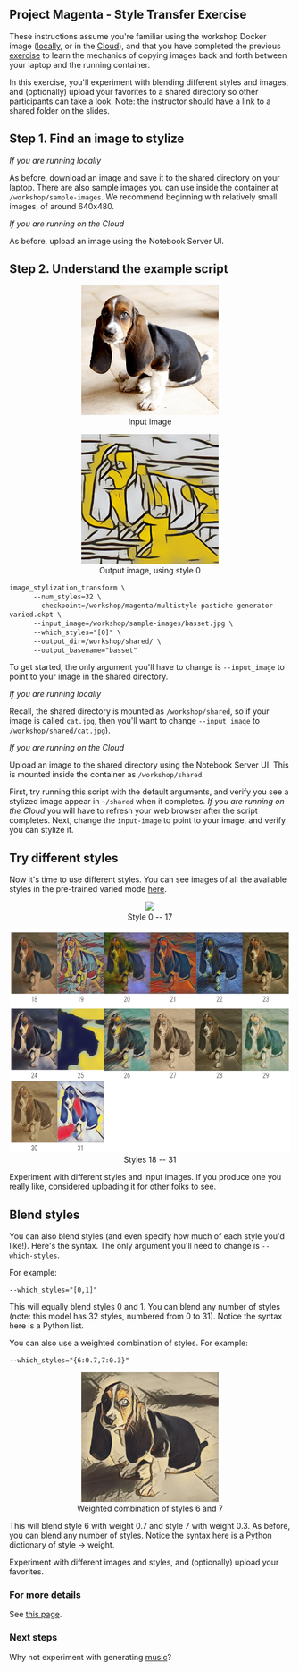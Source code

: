 ## Project Magenta - Style Transfer Exercise

These instructions assume you're familiar using the workshop Docker image ([locally](install-local.md), or in the [Cloud](install-cloud.md)), and that you have completed the previous [exercise](fast-style-transfer.md) to learn the mechanics of copying images back and forth between your laptop and the running container.

In this exercise, you'll experiment with blending different styles and images, and (optionally) upload your favorites to a shared directory so other participants can take a look. Note: the instructor should have a link to a shared folder on the slides.

## Step 1. Find an image to stylize

*If you are running locally*

As before, download an image and save it to the shared directory on your laptop. There are also sample images you can use inside the container at ```/workshop/sample-images```. We recommend beginning with relatively small images, of around 640x480.

*If you are running on the Cloud*

As before, upload an image using the Notebook Server UI.

## Step 2. Understand the example script

<p align="center"><img src="../container/sample-images/basset.jpg" height="232px"></br>Input image</p>

<p align="center"><img src="../images/basset_0.png" height="232px"></br>Output image, using style 0</p>

```
image_stylization_transform \
      --num_styles=32 \
      --checkpoint=/workshop/magenta/multistyle-pastiche-generator-varied.ckpt \
      --input_image=/workshop/sample-images/basset.jpg \
      --which_styles="[0]" \
      --output_dir=/workshop/shared/ \
      --output_basename="basset"
```

To get started, the only argument you'll have to change is ```--input_image``` to point to your image in the shared directory. 

*If you are running locally*

Recall, the shared directory is mounted as ```/workshop/shared```, so if your image is called ```cat.jpg```, then you'll want to change ```--input_image``` to ```/workshop/shared/cat.jpg```).

*If you are running on the Cloud*

Upload an image to the shared directory using the Notebook Server UI. This is mounted inside the container as ```/workshop/shared```.

First, try running this script with the default arguments, and verify you see a stylized image appear in ```~/shared``` when it completes. *If you are running on the Cloud* you will have to refresh your web browser after the script completes. Next, change the ```input-image``` to point to your image, and verify you can stylize it.

## Try different styles
Now it's time to use different styles. You can see images of all the available styles in the pre-trained varied mode [here](https://goo.gl/1UDjBE).

<p align="center"><img src="../images/styles_0-17.png" height="400px"></br>Style 0 -- 17</p>

<p align="center"><img src="../images/styles_18-31.png" height="400px"></br>Styles 18 -- 31</p>

Experiment with different styles and input images. If you produce one you really like, considered uploading it for other folks to see.

## Blend styles
You can also blend styles (and even specify how much of each style you'd like!). Here's the syntax. The only argument you'll need to change is ```--which-styles```.

For example:

```
--which_styles="[0,1]"
```

This will equally blend styles 0 and 1. You can blend any number of styles (note: this model has 32 styles, numbered from 0 to 31). Notice the syntax here is a Python list.

You can also use a weighted combination of styles. For example:

```
--which_styles="{6:0.7,7:0.3}"
```

<p align="center"><img src="../images/basset_6_700_7_300.png" height="232px"></br>Weighted combination of styles 6 and 7</p>

This will blend style 6 with weight 0.7 and style 7 with weight 0.3. As before, you can blend any number of styles. Notice the syntax here is a Python dictionary of style -> weight.

Experiment with different images and styles, and (optionally) upload your favorites.

### For more details
See [this page](https://github.com/tensorflow/magenta/tree/master/magenta/models/image_stylization).

### Next steps
Why not experiment with generating [music](https://github.com/tensorflow/magenta)? 